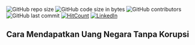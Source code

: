 ![GitHub repo size](https://img.shields.io/github/repo-size/Banyuwangi45/Dapat-Uang-Negara-Tanpa-Korupsi)
![GitHub code size in bytes](https://img.shields.io/github/languages/code-size/Banyuwangi45/Dapat-Uang-Negara-Tanpa-Korupsi)
![GitHub contributors](https://img.shields.io/github/contributors/Banyuwangi45/Dapat-Uang-Negara-Tanpa-Korupsi)
![GitHub last commit](https://img.shields.io/github/last-commit/Banyuwangi45/Dapat-Uang-Negara-Tanpa-Korupsi)
[![HitCount](http://hits.dwyl.com/Banyuwangi45/Dapat-Uang-Negara-Tanpa-Korupsi.svg)](http://hits.dwyl.com/Banyuwangi45/Dapat-Uang-Negara-Tanpa-Korupsi)
[![LinkedIn](https://img.shields.io/badge/-LinkedIn-black.svg?style=flat&logo=linkedin&colorB=555)](https://www.linkedin.com/company/14702071)

## Cara Mendapatkan Uang Negara Tanpa Korupsi
